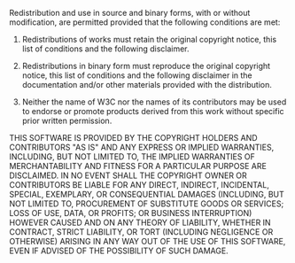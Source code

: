 Redistribution and use in source and binary forms, with or without
modification, are permitted provided that the following conditions are met:

1. Redistributions of works must retain the original copyright notice, this
   list of conditions and the following disclaimer.

2. Redistributions in binary form must reproduce the original copyright notice,
   this list of conditions and the following disclaimer in the documentation
   and/or other materials provided with the distribution.

3. Neither the name of W3C nor the names of its contributors may be used to
   endorse or promote products derived from this work without specific prior
   written permission.

THIS SOFTWARE IS PROVIDED BY THE COPYRIGHT HOLDERS AND CONTRIBUTORS "AS IS"
AND ANY EXPRESS OR IMPLIED WARRANTIES, INCLUDING, BUT NOT LIMITED TO, THE
IMPLIED WARRANTIES OF MERCHANTABILITY AND FITNESS FOR A PARTICULAR PURPOSE ARE
DISCLAIMED. IN NO EVENT SHALL THE COPYRIGHT OWNER OR CONTRIBUTORS BE LIABLE
FOR ANY DIRECT, INDIRECT, INCIDENTAL, SPECIAL, EXEMPLARY, OR CONSEQUENTIAL
DAMAGES (INCLUDING, BUT NOT LIMITED TO, PROCUREMENT OF SUBSTITUTE GOODS OR
SERVICES; LOSS OF USE, DATA, OR PROFITS; OR BUSINESS INTERRUPTION) HOWEVER
CAUSED AND ON ANY THEORY OF LIABILITY, WHETHER IN CONTRACT, STRICT LIABILITY,
OR TORT (INCLUDING NEGLIGENCE OR OTHERWISE) ARISING IN ANY WAY OUT OF THE USE
OF THIS SOFTWARE, EVEN IF ADVISED OF THE POSSIBILITY OF SUCH DAMAGE.
